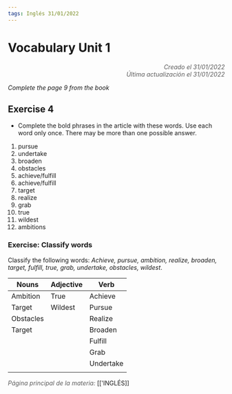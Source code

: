 ```yaml
---
tags: Inglés 31/01/2022
---
```


# Vocabulary Unit 1
<div style="text-align: right; opacity: 0.7; font-style: italic;">Creado el 31/01/2022</div>
<div style="text-align: right; opacity: 0.7; font-style: italic;">Última actualización el 31/01/2022</div>

*Complete the page 9 from the book*

## Exercise 4

- Complete the bold phrases in the article with these words. Use each word only once. There may be more than one possible answer.

1. pursue
2. undertake
3. broaden
4. obstacles
5. achieve/fulfill
6. achieve/fulfill
7. target
8. realize
9. grab
10. true
11. wildest
12. ambitions

### Exercise: Classify words

Classify the following words: *Achieve, pursue, ambition, realize, broaden, target, fulfill, true, grab, undertake, obstacles, wildest*.

| Nouns     | Adjective | Verb      |
| --------- | --------- | --------- |
| Ambition  | True      | Achieve   |
| Target    | Wildest   | Pursue    |
| Obstacles |           | Realize   |
| Target    |           | Broaden   |
|           |           | Fulfill   |
|           |           | Grab      |
|           |           | Undertake |
|           |           |           |


<span style="opacity: 0.7; font-style: italic;">Página principal de la materia:</span> [['INGLÉS]]